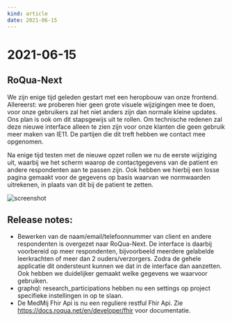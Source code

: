 ```yaml
---
kind: article
date: 2021-06-15
---
```


# 2021-06-15

## RoQua-Next

We zijn enige tijd geleden gestart met een heropbouw van onze frontend. Allereerst: we proberen hier geen grote visuele wijzigingen mee te doen, voor onze gebruikers zal het niet anders zijn dan normale kleine updates. Ons plan is ook om dit stapsgewijs uit te rollen. Om technische redenen zal deze nieuwe interface alleen te zien zijn voor onze klanten die geen gebruik meer maken van IE11. De partijen die dit treft hebben we contact mee opgenomen.

Na enige tijd testen met de nieuwe opzet rollen we nu de eerste wijziging uit, waarbij we het scherm waarop de contactgegevens van de patient en andere respondenten aan te passen zijn. Ook hebben we hierbij een losse pagina gemaakt voor de gegevens op basis waarvan we normwaarden uitrekenen, in plaats van dit bij de patient te zetten.

![screenshot](/blog-img/screenshot-epd-next-respondents.png)

## Release notes:

* Bewerken van de naam/email/telefoonnummer van client en andere respondenten is overgezet naar RoQua-Next. De interface is daarbij voorbereid op meer respondenten, bijvoorbeeld meerdere gelabelde leerkrachten of meer dan 2 ouders/verzorgers. Zodra de gehele applicatie dit ondersteunt kunnen we dat in de interface dan aanzetten. Ook hebben we duidelijker gemaakt welke gegevens we waarvoor gebruiken.
* graphql: research_participations hebben nu een settings op project specifieke instellingen in op te slaan.
* De MedMij Fhir Api is nu een reguliere restful Fhir Api. Zie https://docs.roqua.net/en/developer/fhir voor documentatie.
